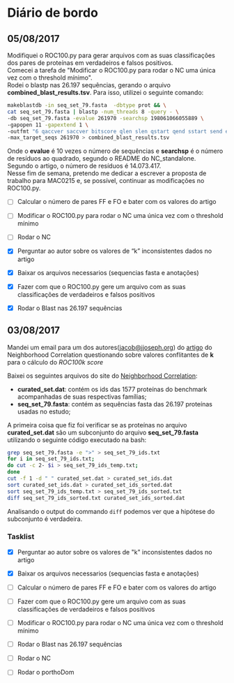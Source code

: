 # Diário de bordo

## 05/08/2017

Modifiquei o ROC100.py para gerar arquivos com as suas classificações dos pares de proteínas em verdadeiros e falsos positivos.  
Comecei a tarefa de "Modificar o ROC100.py para rodar o NC uma única vez com o threshold mínimo".  
Rodei o blastp nas 26.197 sequências, gerando o arquivo **combined_blast_results.tsv**. Para isso, utilizei o seguinte comando:  
``` bash
makeblastdb -in seq_set_79.fasta  -dbtype prot && \
cat seq_set_79.fasta | blastp -num_threads 8 -query - \
-db seq_set_79.fasta -evalue 261970 -searchsp 198061066055889 \
-gapopen 11 -gapextend 1 \
-outfmt "6 qaccver saccver bitscore qlen slen qstart qend sstart send evalue length nident" \
-max_target_seqs 261970 > combined_blast_results.tsv
```
Onde o **evalue** é 10 vezes o número de sequências e **searchsp** é o número de resíduos ao quadrado, segundo o README do
NC_standalone.  
Segundo o artigo, o número de resíduos é 14.073.417.  
Nesse fim de semana, pretendo me dedicar a escrever a proposta de trabalho para MAC0215 e, se possível, continuar as
modificações no ROC100.py.  

- [ ] Calcular o número de pares FF e FO e bater com os valores do artigo
- [ ] Modificar o ROC100.py para rodar o NC uma única vez com o threshold mínimo
- [ ] Rodar o NC
- [X] Perguntar ao autor sobre os valores de “k” inconsistentes dados no artigo
- [X] Baixar os arquivos necessarios (sequencias fasta e anotações)
- [X] Fazer com que o ROC100.py gere um arquivo com as suas classificações de verdadeiros e falsos positivos
- [X] Rodar o Blast nas 26.197 sequências


[comment]: <~~~~~~~~~~~~~~~~~~~~~~~~~~~~~~~~~~~~~~~~~~~~~~~~~~~~~~~~~~~~~~~~~~~~~~~~~~~~~~~~~~~~~~~~~~~~~~~~~~~~~~~~~~~~~~~>


## 03/08/2017
Mandei um email para um dos autores(jacob@jjoseph.org) do [artigo](http://journals.plos.org/ploscompbiol/article?id=10.1371/journal.pcbi.1000063)
do Neighborhood Correlation questionando sobre valores conflitantes de **k** para o cálculo do *ROC100k score*

Baixei os seguintes arquivos do site do [Neighborhood Correlation](http://neighborhoodcorrelation.org/):
- **curated_set.dat**: contém os ids das 1577 proteínas do benchmark acompanhadas de suas respectivas famílias;
- **seq_set_79.fasta**: contém as sequências fasta das 26.197 proteínas usadas no estudo;

A primeira coisa que fiz foi verificar se as proteínas no arquivo **curated_set.dat** são um subconjunto do arquivo
**seq_set_79.fasta** utilizando o seguinte código executado na bash:

```bash
grep seq_set_79.fasta -e ">" > seq_set_79_ids.txt
for i in seq_set_79_ids.txt;
do cut -c 2- $i > seq_set_79_ids_temp.txt;
done
cut -f 1 -d " " curated_set.dat > curated_set_ids.dat
sort curated_set_ids.dat > curated_set_ids_sorted.dat
sort seq_set_79_ids_temp.txt > seq_set_79_ids_sorted.txt
diff seq_set_79_ids_sorted.txt curated_set_ids_sorted.dat 
```
Analisando o output do commando `diff` podemos ver que a hipótese do subconjunto é verdadeira.


### Tasklist
* [X] Perguntar ao autor sobre os valores de "k" inconsistentes dados no artigo
- [X] Baixar os arquivos necessarios (sequencias fasta e anotações)
- [ ] Calcular o número de pares FF e FO e bater com os valores do artigo
- [ ] Fazer com que o ROC100.py gere um arquivo com as suas classificações de verdadeiros e falsos positivos
- [ ] Modificar o ROC100.py para rodar o NC uma única vez com o threshold mínimo
- [ ] Rodar o Blast nas 26.197 sequências
- [ ] Rodar o NC 
- [ ] Rodar o porthoDom





